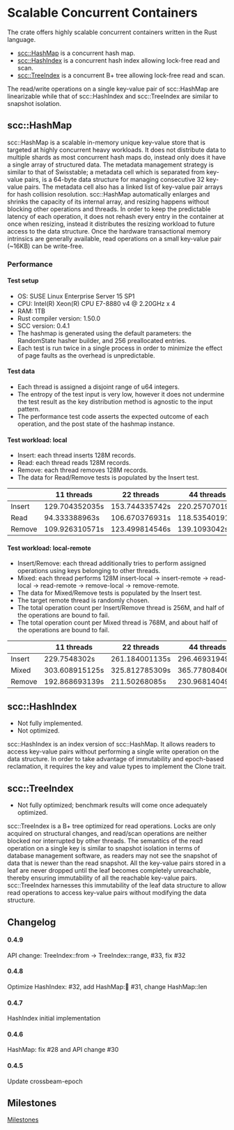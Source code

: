 # Scalable Concurrent Containers

The crate offers highly scalable concurrent containers written in the Rust language.

- [scc::HashMap](#hashmap) is a concurrent hash map.
- [scc::HashIndex](#hashindex) is a concurrent hash index allowing lock-free read and scan.
- [scc::TreeIndex](#treeindex) is a concurrent B+ tree allowing lock-free read and scan.

The read/write operations on a single key-value pair of scc::HashMap are linearizable while that of scc::HashIndex and scc::TreeIndex are similar to snapshot isolation.

## scc::HashMap <a name="hashmap"></a>

scc::HashMap is a scalable in-memory unique key-value store that is targeted at highly concurrent heavy workloads. It does not distribute data to multiple shards as most concurrent hash maps do, instead only does it have a single array of structured data. The metadata management strategy is similar to that of Swisstable; a metadata cell which is separated from key-value pairs, is a 64-byte data structure for managing consecutive 32 key-value pairs. The metadata cell also has a linked list of key-value pair arrays for hash collision resolution. scc::HashMap automatically enlarges and shrinks the capacity of its internal array, and resizing happens without blocking other operations and threads. In order to keep the predictable latency of each operation, it does not rehash every entry in the container at once when resizing, instead it distributes the resizing workload to future access to the data structure. Once the hardware transactional memory intrinsics are generally available, read operations on a small key-value pair (~16KB) can be write-free.

### Performance

#### Test setup
- OS: SUSE Linux Enterprise Server 15 SP1
- CPU: Intel(R) Xeon(R) CPU E7-8880 v4 @ 2.20GHz x 4
- RAM: 1TB
- Rust compiler version: 1.50.0
- SCC version: 0.4.1
- The hashmap is generated using the default parameters: the RandomState hasher builder, and 256 preallocated entries.
- Each test is run twice in a single process in order to minimize the effect of page faults as the overhead is unpredictable.

#### Test data
- Each thread is assigned a disjoint range of u64 integers.
- The entropy of the test input is very low, however it does not undermine the test result as the key distribution method is agnostic to the input pattern.
- The performance test code asserts the expected outcome of each operation, and the post state of the hashmap instance.

#### Test workload: local
- Insert: each thread inserts 128M records.
- Read: each thread reads 128M records.
- Remove: each thread removes 128M records.
- The data for Read/Remove tests is populated by the Insert test.

|        | 11 threads     | 22 threads     | 44 threads     | 88 threads     |
|--------|----------------|----------------|----------------|----------------|
| Insert | 129.704352035s | 153.744335742s | 220.257070192s | 299.582540084s |
| Read   |  94.333388963s | 106.670376931s | 118.535401915s | 130.963194287s |
| Remove | 109.926310571s | 123.499814546s | 139.1093042s   | 169.109640038s |

#### Test workload: local-remote
- Insert/Remove: each thread additionally tries to perform assigned operations using keys belonging to other threads.
- Mixed: each thread performs 128M insert-local -> insert-remote -> read-local -> read-remote -> remove-local -> remove-remote.
- The data for Mixed/Remove tests is populated by the Insert test.
- The target remote thread is randomly chosen.
- The total operation count per Insert/Remove thread is 256M, and half of the operations are bound to fail.
- The total operation count per Mixed thread is 768M, and about half of the operations are bound to fail.

|        | 11 threads     | 22 threads     | 44 threads     | 88 threads     |
|--------|----------------|----------------|----------------|----------------|
| Insert | 229.7548302s   | 261.184001135s | 296.469319497s | 364.441279906s |
| Mixed  | 303.608915125s | 325.812785309s | 365.778084065s | 409.283309922s |
| Remove | 192.868693139s | 211.50268085s  | 230.968140497s | 265.453334202s |

## scc::HashIndex <a name="hashindex"></a>

- Not fully implemented.
- Not optimized.

scc::HashIndex is an index version of scc::HashMap. It allows readers to access key-value pairs without performing a single write operation on the data structure. In order to take advantage of immutability and epoch-based reclamation, it requires the key and value types to implement the Clone trait.

## scc::TreeIndex <a name="treeindex"></a>

- Not fully optimized; benchmark results will come once adequately optimized.

scc::TreeIndex is a B+ tree optimized for read operations. Locks are only acquired on structural changes, and read/scan operations are neither blocked nor interrupted by other threads. The semantics of the read operation on a single key is similar to snapshot isolation in terms of database management software, as readers may not see the snapshot of data that is newer than the read snapshot. All the key-value pairs stored in a leaf are never dropped until the leaf becomes completely unreachable, thereby ensuring immutability of all the reachable key-value pairs. scc::TreeIndex harnesses this immutability of the leaf data structure to allow read operations to access key-value pairs without modifying the data structure.

## Changelog

#### 0.4.9
API change: TreeIndex::from -> TreeIndex::range, #33, fix #32
#### 0.4.8
Optimize HashIndex: #32, add HashMap::book: #31, change HashMap::len
#### 0.4.7
HashIndex initial implementation
#### 0.4.6
HashMap: fix #28 and API change #30
#### 0.4.5
Update crossbeam-epoch

## Milestones <a name="milestones"></a>

[Milestones](https://github.com/wvwwvwwv/scalable-concurrent-containers/milestones)
